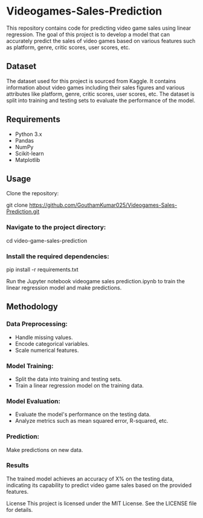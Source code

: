# Videogames-Sales-Prediction
This repository contains code for predicting video game sales using linear regression. The goal of this project is to develop a model that can accurately predict the sales of video games based on various features such as platform, genre, critic scores, user scores, etc.

<h2>Dataset</h2>
The dataset used for this project is sourced from Kaggle. It contains information about video games including their sales figures and various attributes like platform, genre, critic scores, user scores, etc. The dataset is split into training and testing sets to evaluate the performance of the model.

<h2>Requirements</h2>
<ul>
  <li>Python 3.x</li>
  <li>Pandas</li>
  <li>NumPy</li>
  <li>Scikit-learn</li>
  <li>Matplotlib</li>
</ul>

<h2>Usage</h2>
Clone the repository:


git clone 
<a href>https://github.com/GouthamKumar025/Videogames-Sales-Prediction.git</a>

<h3>Navigate to the project directory:</h3>

cd video-game-sales-prediction

<h3>Install the required dependencies:</h3>

pip install -r requirements.txt

Run the Jupyter notebook videogame sales prediction.ipynb to train the linear regression model and make predictions.

<h2>Methodology</h2>
<h3>Data Preprocessing:</h3>
<ul>
  <li>Handle missing values.</li>
  <li>Encode categorical variables.</li>
  <li>Scale numerical features.</li>
</ul>

<h3>Model Training:</h3>

<ul>
  <li>Split the data into training and testing sets.</li>
  <li>Train a linear regression model on the training data.</li>
</ul>


<h3>Model Evaluation:</h3>

<ul>
  <li>Evaluate the model's performance on the testing data.</li>
  <li>Analyze metrics such as mean squared error, R-squared, etc.</li>
</ul>


<h3>Prediction:</h3>

Make predictions on new data.

<h3>Results</h3>
The trained model achieves an accuracy of X% on the testing data, indicating its capability to predict video game sales based on the provided features.

License
This project is licensed under the MIT License. See the LICENSE file for details.


